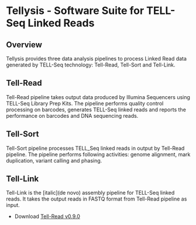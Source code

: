 # Tellysis - Software Suite for TELL-Seq Linked Reads  

## Overview

Tellysis provides three data analysis pipelines to process Linked Read data generated by TELL-Seq technology: Tell-Read, Tell-Sort and Tell-Link.


## Tell-Read

Tell-Read pipeline takes output data produced by Illumina Sequencers using TELL-Seq Library Prep Kits. The pipeline performs quality control processing on barcodes, generates TELL-Seq linked reads and reports the performance on barcodes and DNA sequencing reads.

## Tell-Sort

Tell-Sort pipeline processes TELL_Seq linked reads in output by Tell-Read pipeline. The pipeline performs following activities: genome alignment, mark duplication, variant calling and phasing.

## Tell-Link

Tell-Link is the [italic](de novo) assembly pipeline for TELL-Seq linked reads.  It takes the output reads in FASTQ format from Tell-Read pipeline as input. 

* Download [Tell-Read v0.9.0](https://github.com/universalsequencing/tellysis/releases/download/0.9.0/tellread.tar.gz)

